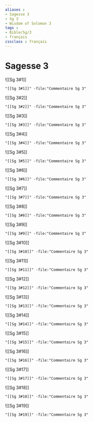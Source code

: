 ```yaml
---
aliases : 
- Sagesse 3
- Sg 3
- Wisdom of Solomon 3
tags : 
- Bible/Sg/3
- français
cssclass : français
---
```


# Sagesse 3

![[Sg 3#1]]

```query
"[[Sg 3#1]]" -file:"Commentaire Sg 3"
```

![[Sg 3#2]]

```query
"[[Sg 3#2]]" -file:"Commentaire Sg 3"
```

![[Sg 3#3]]

```query
"[[Sg 3#3]]" -file:"Commentaire Sg 3"
```

![[Sg 3#4]]

```query
"[[Sg 3#4]]" -file:"Commentaire Sg 3"
```

![[Sg 3#5]]

```query
"[[Sg 3#5]]" -file:"Commentaire Sg 3"
```

![[Sg 3#6]]

```query
"[[Sg 3#6]]" -file:"Commentaire Sg 3"
```

![[Sg 3#7]]

```query
"[[Sg 3#7]]" -file:"Commentaire Sg 3"
```

![[Sg 3#8]]

```query
"[[Sg 3#8]]" -file:"Commentaire Sg 3"
```

![[Sg 3#9]]

```query
"[[Sg 3#9]]" -file:"Commentaire Sg 3"
```

![[Sg 3#10]]

```query
"[[Sg 3#10]]" -file:"Commentaire Sg 3"
```

![[Sg 3#11]]

```query
"[[Sg 3#11]]" -file:"Commentaire Sg 3"
```

![[Sg 3#12]]

```query
"[[Sg 3#12]]" -file:"Commentaire Sg 3"
```

![[Sg 3#13]]

```query
"[[Sg 3#13]]" -file:"Commentaire Sg 3"
```

![[Sg 3#14]]

```query
"[[Sg 3#14]]" -file:"Commentaire Sg 3"
```

![[Sg 3#15]]

```query
"[[Sg 3#15]]" -file:"Commentaire Sg 3"
```

![[Sg 3#16]]

```query
"[[Sg 3#16]]" -file:"Commentaire Sg 3"
```

![[Sg 3#17]]

```query
"[[Sg 3#17]]" -file:"Commentaire Sg 3"
```

![[Sg 3#18]]

```query
"[[Sg 3#18]]" -file:"Commentaire Sg 3"
```

![[Sg 3#19]]

```query
"[[Sg 3#19]]" -file:"Commentaire Sg 3"
```

